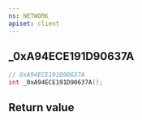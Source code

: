 ```yaml
---
ns: NETWORK
apiset: client
---
```

## _0xA94ECE191D90637A

```c
// 0xA94ECE191D90637A
int _0xA94ECE191D90637A();
```



## Return value